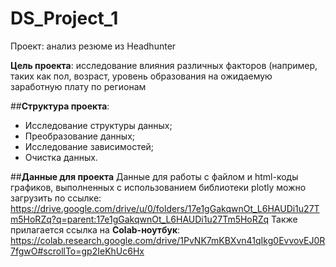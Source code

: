# DS_Project_1
Проект: анализ резюме из Headhunter

**Цель проекта**: исследование влияния различных факторов (например, таких как пол, возраст, уровень образования на ожидаемую заработную плату по регионам

##**Структура проекта**:
- Исследование структуры данных;
- Преобразование данных;
- Исследование зависимостей;
- Очистка данных.

##**Данные для проекта**
Данные для работы с файлом и html-коды графиков, выполненных с использованием библиотеки plotly можно загрузить по ссылке: https://drive.google.com/drive/u/0/folders/17e1gGakqwnOt_L6HAUDi1u27Tm5HoRZq?q=parent:17e1gGakqwnOt_L6HAUDi1u27Tm5HoRZq
Также прилагается ссылка на **Colab-ноутбук**: https://colab.research.google.com/drive/1PvNK7mKBXvn41qIkg0EvvovEJ0R7fgwO#scrollTo=gp2IeKhUc6Hx


